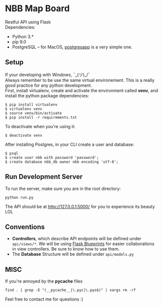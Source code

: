 # NBB Map Board 

Restful API using Flask <br>
Dependencies:
- Python 3.*
- pip 9.0
- PostgreSQL – for MacOS, [postgresapp](http://postgresapp.com/) is a very simple one. <br>

## Setup 
If your developing with Windows, ¯\_(ツ)_/¯ <br>
Always remember to be use the same virtual environement. This is a really good practice for any python development. <br>
First, install virtualenv, create and activate the environment called **venv**, and install the python package dependencies:
```
$ pip install virtualenv
$ virtualenv venv
$ source venv/bin/activate
$ pip install -r requirements.txt
```
To deactivate when you're using it:
```
$ deactivate venv
```
After installing Postgres, in your CLI create a user and database:
```
$ psql
$ create user nbb with password 'password';
$ create database nbb_db owner nbb encoding 'utf-8';
```


## Run Development Server
To run the server, make sure you are in the root directory:
```
python run.py
```

The API should be at http://127.0.0.1:5000/ for you to experience its beauty LOL 

## Conventions
- **Controllers**, which describe API endpoints will be defined under ``api/views/*``. We will be using [Flask Blueprints](http://flask.pocoo.org/docs/0.12/blueprints/) for easier collaborations in view controllers. Be sure to know how to use them. <br>
- The **Database** Structure will be defined under ``api/models.py``

## MISC

If you're annoyed by the __pycache__ files 
```
find . | grep -E "(__pycache__|\.pyc|\.pyo$)" | xargs rm -rf
```

Feel free to contact me for questions :) 
